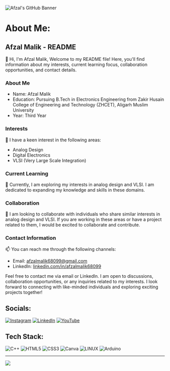 ![Afzal's GitHub Banner](https://github.com/afzalamu/personal-portfolio/blob/main/images/68747470733a2f2f7062732e7477696d672e636f6d2f70726f66696c655f62616e6e6572732f313533393438383237373935343436353739332f313635353837373839382f3135303078353030.jpeg?raw=true)

# About Me:
## Afzal Malik - README

👋 Hi, I'm Afzal Malik, Welcome to my README file! Here, you'll find information about my interests, current learning focus, collaboration opportunities, and contact details.

### About Me
- Name: Afzal Malik
- Education: Pursuing B.Tech in Electronics Engineering from Zakir Husain College of Engineering and Technology (ZHCET), Aligarh Muslim University
- Year: Third Year

### Interests
👀 I have a keen interest in the following areas:
- Analog Design
- Digital Electronics
- VLSI (Very Large Scale Integration)

### Current Learning
🌱 Currently, I am exploring my interests in analog design and VLSI. I am dedicated to expanding my knowledge and skills in these domains.

### Collaboration
💞️ I am looking to collaborate with individuals who share similar interests in analog design and VLSI. If you are working in these areas or have a project related to them, I would be excited to collaborate and contribute.

### Contact Information
📫 You can reach me through the following channels:
- Email: afzalmalik68099@gmail.com
- LinkedIn: [linkedin.com/in/afzalmalik68099](www.linkedin.com/in/afzalmalik68099)

Feel free to contact me via email or LinkedIn. I am open to discussions, collaboration opportunities, or any inquiries related to my interests. I look forward to connecting with like-minded individuals and exploring exciting projects together!

## Socials:
[![Instagram](https://img.shields.io/badge/Instagram-%23E4405F.svg?logo=Instagram&logoColor=white)](https://instagram.com/affzzll) [![LinkedIn](https://img.shields.io/badge/LinkedIn-%230077B5.svg?logo=linkedin&logoColor=white)](https://linkedin.com/in/afzalmalik68099) [![YouTube](https://img.shields.io/badge/YouTube-%23FF0000.svg?logo=YouTube&logoColor=white)](https://youtube.com/@https://youtube.com/@MidnightEngineer) 

## Tech Stack:
![C++](https://img.shields.io/badge/c++-%2300599C.svg?style=flat-square&logo=c%2B%2B&logoColor=white) ![HTML5](https://img.shields.io/badge/html5-%23E34F26.svg?style=flat-square&logo=html5&logoColor=white) ![CSS3](https://img.shields.io/badge/css3-%231572B6.svg?style=flat-square&logo=css3&logoColor=white) ![Canva](https://img.shields.io/badge/Canva-%2300C4CC.svg?style=flat-square&logo=Canva&logoColor=white) ![LINUX](https://img.shields.io/badge/Linux-FCC624?style=flat-square&logo=linux&logoColor=black) ![Arduino](https://img.shields.io/badge/-Arduino-00979D?style=flat-square&logo=Arduino&logoColor=white)

---
[![](https://visitcount.itsvg.in/api?id=afzalamu&icon=0&color=0)](https://visitcount.itsvg.in)

<!-- Proudly created with GPRM ( https://gprm.itsvg.in ) -->

